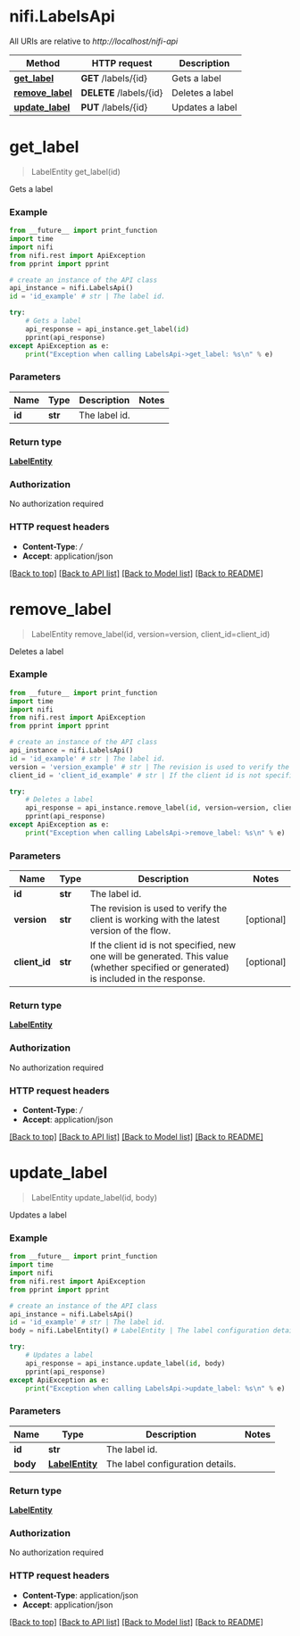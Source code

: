 # nifi.LabelsApi

All URIs are relative to *http://localhost/nifi-api*

Method | HTTP request | Description
------------- | ------------- | -------------
[**get_label**](LabelsApi.md#get_label) | **GET** /labels/{id} | Gets a label
[**remove_label**](LabelsApi.md#remove_label) | **DELETE** /labels/{id} | Deletes a label
[**update_label**](LabelsApi.md#update_label) | **PUT** /labels/{id} | Updates a label


# **get_label**
> LabelEntity get_label(id)

Gets a label



### Example 
```python
from __future__ import print_function
import time
import nifi
from nifi.rest import ApiException
from pprint import pprint

# create an instance of the API class
api_instance = nifi.LabelsApi()
id = 'id_example' # str | The label id.

try: 
    # Gets a label
    api_response = api_instance.get_label(id)
    pprint(api_response)
except ApiException as e:
    print("Exception when calling LabelsApi->get_label: %s\n" % e)
```

### Parameters

Name | Type | Description  | Notes
------------- | ------------- | ------------- | -------------
 **id** | **str**| The label id. | 

### Return type

[**LabelEntity**](LabelEntity.md)

### Authorization

No authorization required

### HTTP request headers

 - **Content-Type**: */*
 - **Accept**: application/json

[[Back to top]](#) [[Back to API list]](../nifiDocs.md#documentation-for-api-endpoints) [[Back to Model list]](../nifiDocs.md#documentation-for-models) [[Back to README]](../nifiDocs.md)

# **remove_label**
> LabelEntity remove_label(id, version=version, client_id=client_id)

Deletes a label



### Example 
```python
from __future__ import print_function
import time
import nifi
from nifi.rest import ApiException
from pprint import pprint

# create an instance of the API class
api_instance = nifi.LabelsApi()
id = 'id_example' # str | The label id.
version = 'version_example' # str | The revision is used to verify the client is working with the latest version of the flow. (optional)
client_id = 'client_id_example' # str | If the client id is not specified, new one will be generated. This value (whether specified or generated) is included in the response. (optional)

try: 
    # Deletes a label
    api_response = api_instance.remove_label(id, version=version, client_id=client_id)
    pprint(api_response)
except ApiException as e:
    print("Exception when calling LabelsApi->remove_label: %s\n" % e)
```

### Parameters

Name | Type | Description  | Notes
------------- | ------------- | ------------- | -------------
 **id** | **str**| The label id. | 
 **version** | **str**| The revision is used to verify the client is working with the latest version of the flow. | [optional] 
 **client_id** | **str**| If the client id is not specified, new one will be generated. This value (whether specified or generated) is included in the response. | [optional] 

### Return type

[**LabelEntity**](LabelEntity.md)

### Authorization

No authorization required

### HTTP request headers

 - **Content-Type**: */*
 - **Accept**: application/json

[[Back to top]](#) [[Back to API list]](../nifiDocs.md#documentation-for-api-endpoints) [[Back to Model list]](../nifiDocs.md#documentation-for-models) [[Back to README]](../nifiDocs.md)

# **update_label**
> LabelEntity update_label(id, body)

Updates a label



### Example 
```python
from __future__ import print_function
import time
import nifi
from nifi.rest import ApiException
from pprint import pprint

# create an instance of the API class
api_instance = nifi.LabelsApi()
id = 'id_example' # str | The label id.
body = nifi.LabelEntity() # LabelEntity | The label configuration details.

try: 
    # Updates a label
    api_response = api_instance.update_label(id, body)
    pprint(api_response)
except ApiException as e:
    print("Exception when calling LabelsApi->update_label: %s\n" % e)
```

### Parameters

Name | Type | Description  | Notes
------------- | ------------- | ------------- | -------------
 **id** | **str**| The label id. | 
 **body** | [**LabelEntity**](LabelEntity.md)| The label configuration details. | 

### Return type

[**LabelEntity**](LabelEntity.md)

### Authorization

No authorization required

### HTTP request headers

 - **Content-Type**: application/json
 - **Accept**: application/json

[[Back to top]](#) [[Back to API list]](../nifiDocs.md#documentation-for-api-endpoints) [[Back to Model list]](../nifiDocs.md#documentation-for-models) [[Back to README]](../nifiDocs.md)

